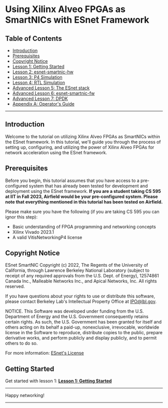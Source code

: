 # Using Xilinx Alveo FPGAs as SmartNICs with ESnet Framework

## Table of Contents

- [Introduction](#introduction)
- [Prerequisites](#prerequisites)
- [Copyright Notice](#copyright-notice)
- [Lesson 1: Getting Started](1-lesson1.md)
- [Lesson 2: esnet-smartnic-hw](2-lesson2.md)
- [Lesson 3: P4 Simulation](3-lesson3.md)
- [Lesson 4: RTL Simulation](4-lesson4.md)
- [Advanced Lesson 5: The ESnet stack](5-lesson5.md)
- [Advanced Lesson 6: esnet-smartnic-fw](6-lesson6.md)
- [Advanced Lesson 7: DPDK](7-lesson7.md)
- [Appendix A: Operator's Guide](z-appendix_a.md)

---

## Introduction

Welcome to the tutorial on utilizing Xilinx Alveo FPGAs as SmartNICs within the ESnet framework. In this tutorial, we'll guide you through the process of setting up, configuring, and utilizing the power of Xilinx Alveo FPGAs for network acceleration using the ESnet framework.

## Prerequisites

Before you begin, this tutorial assumes that you have access to a pre-configured system that has already been tested for development and deployment using the ESnet framework. **If you are a student taking CS 595 at IIT in Fall 2023, Airfield would be your pre-configured system. Please note that everything mentioned in this tutorial has been tested on Airfield.** 

Please make sure you have the following (if you are taking CS 595 you can ignor this step):

- Basic understanding of FPGA programming and networking concepts
- Xilinx Vivado 2023.1
- A valid VitisNetworkingP4 license

## Copyright Notice

ESnet SmartNIC Copyright (c) 2022, The Regents of the University of
California, through Lawrence Berkeley National Laboratory (subject to
receipt of any required approvals from the U.S. Dept. of Energy),
12574861 Canada Inc., Malleable Networks Inc., and Apical Networks, Inc.
All rights reserved.

If you have questions about your rights to use or distribute this software,
please contact Berkeley Lab's Intellectual Property Office at
IPO@lbl.gov.

NOTICE.  This Software was developed under funding from the U.S. Department
of Energy and the U.S. Government consequently retains certain rights.  As
such, the U.S. Government has been granted for itself and others acting on
its behalf a paid-up, nonexclusive, irrevocable, worldwide license in the
Software to reproduce, distribute copies to the public, prepare derivative
works, and perform publicly and display publicly, and to permit others to do so.

For more information: [ESnet's License](LICENSE_ESNET.md)

## Getting Started

Get started with lesson 1: **[Lesson 1: Getting Started](1-lesson1.md)**

---

Happy networking!

---
